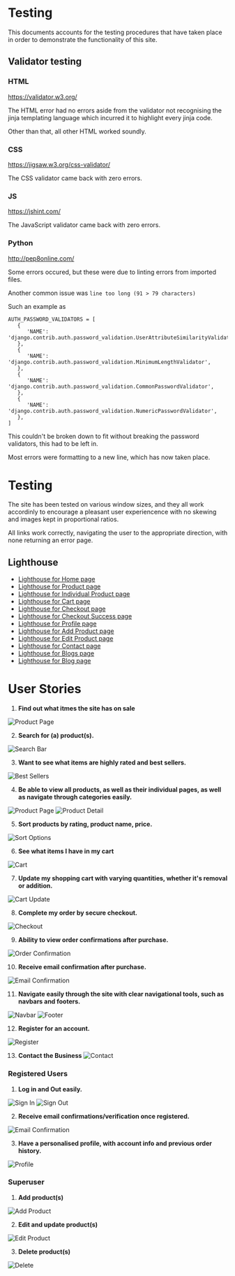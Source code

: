 # Testing



This documents accounts for the testing procedures that have taken place in order to demonstrate the functionality of this site. 



## Validator testing

### HTML

https://validator.w3.org/

The HTML error had no errors aside from the validator not recognising the jinja templating language which incurred it to highlight every jinja code. 

Other than that, all other HTML worked soundly. 



### CSS

https://jigsaw.w3.org/css-validator/

The CSS validator came back with zero errors. 


### JS

https://jshint.com/

The JavaScript validator came back with zero errors. 

### Python

http://pep8online.com/

Some errors occured, but these were due to linting errors from imported files. 

Another common issue was ```line too long (91 > 79 characters)```

Such an example as 
```
AUTH_PASSWORD_VALIDATORS = [
   {
      'NAME': 'django.contrib.auth.password_validation.UserAttributeSimilarityValidator',
   },
   {
      'NAME': 'django.contrib.auth.password_validation.MinimumLengthValidator',
   },
   {
      'NAME': 'django.contrib.auth.password_validation.CommonPasswordValidator',
   },
   {
      'NAME': 'django.contrib.auth.password_validation.NumericPasswordValidator',
   },
] 
```

This couldn't be broken down to fit without breaking the password validators, this had to be left in. 

Most errors were formatting to a new line, which has now taken place. 

# Testing

The site has been tested on various window sizes, and they all work accordinly to encourage a pleasant user experiencence with no skewing and images kept in proportional ratios. 

All links work correctly, navigating the user to the appropriate direction, with none returning an error page. 

## Lighthouse

- [Lighthouse for Home page](mp4/images/lighthouse/indexlighthouse.png) 
- [Lighthouse for Product page](mp4/images/lighthouse/allproductslighthouse.png) 
- [Lighthouse for Individual Product page](mp4/images/lighthouse/productdetaillighthouse.png) 
- [Lighthouse for Cart page](mp4/images/lighthouse/cartlighthouse.png) 
- [Lighthouse for Checkout page](mp4/images/lighthouse/checkoutlighthouse.png) 
- [Lighthouse for Checkout Success page](mp4/images/lighthouse/checkoutsuccesslighthouse.png) 
- [Lighthouse for Profile page](mp4/images/lighthouse/profilelighthouse.png) 
- [Lighthouse for Add Product page](mp4/images/lighthouse/addproductlighthouse.png) 
- [Lighthouse for Edit Product page](mp4/images/lighthouse/editproductlighthouse.png) 
- [Lighthouse for Contact page](mp4/images/lighthouse/contactlighthouse.png) 
- [Lighthouse for Blogs page](mp4/images/lighthouse/blogslighthouse.png) 
- [Lighthouse for Blog page](mp4/images/lighthouse/bloglighthouse.png) 


# User Stories



1. **Find out what itmes the site has on sale**

![Product Page](mp4testing/images/productssortratingup.png "Product Page")

2. **Search for (a) product(s).** 

![Search Bar](mp4testing/images/searchbar.png "Search Bar")

3. **Want to see what items are highly rated and best sellers.**

![Best Sellers](mp4testing/images/carousel.png "Best Sellers")

4. **Be able to view all products, as well as their individual pages, as well as navigate through categories easily.**

![Product Page](mp4testing/images/productssortratingup.png "Product Page")
![Product Detail](mp4testing/images/unregistereduserproduct.png "Product Detail")

5. **Sort products by rating, product name, price.**

![Sort Options](mp4testing/images/sort.png "Sort Options")

6. **See what items I have in my cart**

![Cart](mp4testing/images/cartoverview.png "Cart")

7. **Update my shopping cart with varying quantities, whether it's removal or addition.**

![Cart Update](mp4testing/images/cartupdate.png "Cart Update")

8. **Complete my order by secure checkout.**

![Checkout](mp4testing/images/checkout.png "Checkout")

9. **Ability to view order confirmations after purchase.**

![Order Confirmation](mp4testing/images/ordersuccessful.png "Order Confirmation")

10. **Receive email confirmation after purchase.**

![Email Confirmation](mp4testing/images/toastemailconfirmation.png "Email Confirmation")

11. **Navigate easily through the site with clear navigational tools, such as navbars and footers.**

![Navbar](mp4testing/images/navbar.png "Navbar")
![Footer](mp4testing/images/footer.png "Footer")

12. **Register for an account.**

![Register](mp4testing/images/signup.png "Register")

13. **Contact the Business**
![Contact](mp4testing/images/contactform.png "Contact")

### Registered Users

1. **Log in and Out easily.**

![Sign In](mp4testing/images/signin.png "Sign In")
![Sign Out](mp4testing/images/signout.png "Sign Out")

2. **Receive email confirmations/verification once registered.**

![Email Confirmation](mp4testing/images/toastemailconfirmation.png "Email Confirmation")

3. **Have a personalised profile, with account info and previous order history.**

![Profile](mp4testing/images/profile.png "Profile")

### Superuser

1. **Add product(s)**

![Add Product](mp4testing/images/emptyproductmanagement.png "Add Product")

2. **Edit and update product(s)**

![Edit Product](mp4testing/images/productedit.png "Edit Product")

3. **Delete product(s)**

![Delete](mp4testing/images/productdetail.png "Delete")



